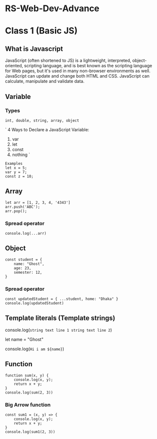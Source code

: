 # RS-Web-Dev-Advance

# Class 1 (Basic JS)

## What is Javascript

JavaScript (often shortened to JS) is a lightweight, interpreted, object-oriented, scripting language, and is best known as the scripting language for Web pages, but it's used in many non-browser environments as well. JavaScript can update and change both HTML and CSS. JavaScript can calculate, manipulate and validate data.


## Variable 

### Types

` int, double, string, array, object `

` 4 Ways to Declare a JavaScript Variable:
1. var
2. let
3. const
4. nothing `

```
Examples
let x = 5;
var y = 7;
const z = 10;
```

## Array 

```
let arr = [1, 2, 3, 4, '4343']
arr.push('ABC');
arr.pop();
```

### Spread operator 
```
console.log(...arr)
```

## Object

```
const student = {
    name: "Ghost",
    age: 23,
    semester: 12,
}
```

### Spread operator 
``` 
const updatedStudent = { ...student, home: "Dhaka" }
console.log(updatedStudent) 
```

## Template literals (Template strings)

console.log(`string text line 1
 string text line 2`)

let name = "Ghost"

console.log(`Hi i am ${name}`)

## Function

```
function sum(x, y) {
    console.log(x, y);
    return x + y;
}
console.log(sum(2, 3))
```

### Big Arrow function

```
const sum1 = (x, y) => {
    console.log(x, y);
    return x + y;
}
console.log(sum1(2, 3))
```